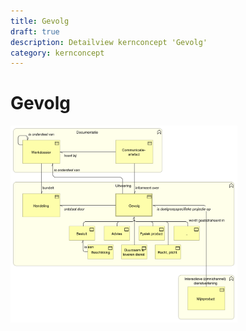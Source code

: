 ```yaml
---
title: Gevolg
draft: true
description: Detailview kernconcept 'Gevolg' 
category: kernconcept
---
```


# Gevolg

<img src="./img/detailview_gevolg.svg" alt="Een detailview in Archimate van het kernconcept 'Gevolg'" title="Een detailview van het kernconcept 'Gevolg'" style="width: 72%;">